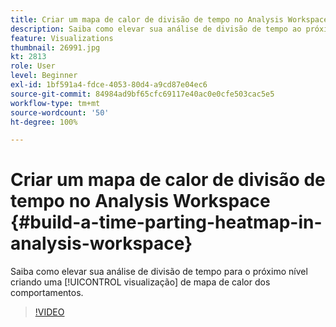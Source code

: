 ```yaml
---
title: Criar um mapa de calor de divisão de tempo no Analysis Workspace
description: Saiba como elevar sua análise de divisão de tempo ao próximo nível criando uma visualização de mapa de calor dos comportamentos.
feature: Visualizations
thumbnail: 26991.jpg
kt: 2813
role: User
level: Beginner
exl-id: 1bf591a4-fdce-4053-80d4-a9cd87e04ec6
source-git-commit: 84984ad9bf65cfc69117e40ac0e0cfe503cac5e5
workflow-type: tm+mt
source-wordcount: '50'
ht-degree: 100%

---
```


# Criar um mapa de calor de divisão de tempo no Analysis Workspace {#build-a-time-parting-heatmap-in-analysis-workspace}

Saiba como elevar sua análise de divisão de tempo para o próximo nível criando uma [!UICONTROL visualização] de mapa de calor dos comportamentos.

>[!VIDEO](https://video.tv.adobe.com/v/35004/?quality=12&learn=on&captions=por_br)
